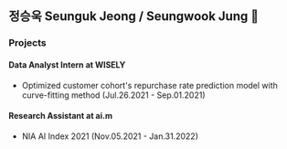 ## 정승욱 Seunguk Jeong / Seungwook Jung 👋

### Projects
#### Data Analyst Intern at WISELY
- Optimized customer cohort's repurchase rate prediction model with curve-fitting method
(Jul.26.2021 - Sep.01.2021) 

#### Research Assistant at ai.m 
- NIA AI Index 2021 
(Nov.05.2021 - Jan.31.2022)


<!--
**SeungukJeong/SeungukJeong** is a ✨ _special_ ✨ repository because its `README.md` (this file) appears on your GitHub profile.

Here are some ideas to get you started:

- 🔭 I’m currently working on ...
- 🌱 I’m currently learning ...
- 👯 I’m looking to collaborate on ...
- 🤔 I’m looking for help with ...
- 💬 Ask me about ...
- 📫 How to reach me: ...
- 😄 Pronouns: ...
- ⚡ Fun fact: ...
-->
